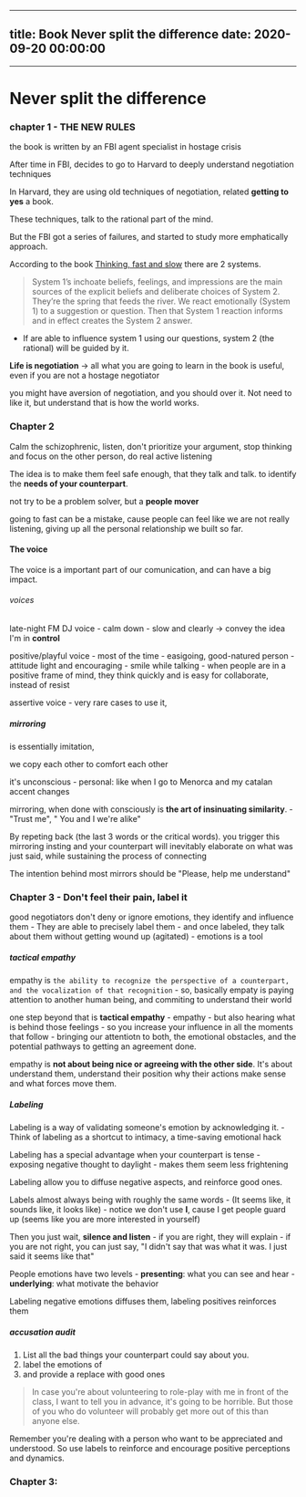 
---
title: Book Never split the difference
date: 2020-09-20 00:00:00
---
---
# Never split the difference
### chapter 1 - THE NEW RULES



the book is written by an FBI agent specialist in hostage crisis


After time in FBI, decides to go to Harvard to deeply understand negotiation techniques


In Harvard, they are using old techniques of negotiation, related **getting to yes** a book.


These techniques, talk to the rational part of the mind.


But the FBI got a series of failures, and started to study more emphatically approach.



According to the book [Thinking,  fast and slow](../thinking-fast-and-slow) there are 2 systems.
  > System 1’s inchoate beliefs, feelings, and impressions are the main sources of the explicit beliefs and deliberate choices of System 2. They’re the spring that feeds the river. We react emotionally (System 1) to a suggestion or question. 
  > Then that System 1 reaction informs and in effect creates the System 2 answer.
  - If are able to influence system 1 using our questions, system 2 (the rational) will be guided by it. 




**Life is negotiation** -> all what you are going to learn in the book is useful, even if you are not a hostage negotiator




you might have aversion of negotiation, and you should over it. Not need to like it, but understand that is how the world works.


### Chapter 2



Calm the schizophrenic, listen, don't prioritize your argument, stop thinking and focus on the other person, do real active listening


The idea is to make them feel safe enough, that they talk and talk. to identify the **needs of your counterpart**.


not try to be a problem solver, but a **people mover**


going to fast can be a mistake, cause people can feel like we are not really listening, giving up all the personal relationship we built so far.

#### The voice


The voice is a important part of our comunication, and can have a big impact.


###### voices


late-night FM DJ voice
	- calm down
	- slow and clearly -> convey the idea I'm in **control**


positive/playful voice
	- most of the time
	- easigoing, good-natured person
	- attitude light and encouraging
	- smile while talking
	- when people are in a positive frame of mind, they think quickly and is easy for collaborate, instead of resist


assertive voice
	- very rare cases to use it,
	

##### mirroring


is essentially imitation, 


we copy each other to comfort each other


it's unconscious
	- personal: like when I go to Menorca and my catalan accent changes


mirroring, when done with consciously is **the art of insinuating similarity**.
	- "Trust me", " You and I we're alike"


By repeting back (the last 3 words or the critical words). you trigger this mirroring insting and your counterpart will inevitably elaborate on what was just said, while sustaining the process of connecting


The intention behind most mirrors should be "Please, help me understand"

### Chapter 3 - Don't feel their pain, label it



good negotiators don't deny or ignore emotions, they identify and influence them
	- They are able to precisely label them
	- and once labeled, they talk about them without getting wound up (agitated)
	- emotions is a tool

##### tactical empathy


empathy is `the ability to recognize the perspective of a counterpart, and the vocalization of that recognition`
	- so, basically empaty is paying attention to another human being, and commiting to understand their world


one step beyond that is **tactical empathy**
	- empathy
	- but also hearing what is behind those feelings
	- so you increase your influence in all the moments that follow
	- bringing our attentiotn to both, the emotional obstacles, and the potential pathways to getting an agreement done.


empathy is **not about being nice or agreeing with the other side**. It's about understand them, understand their position why their actions make sense and what forces move them.

##### Labeling



Labeling is a way of validating someone's emotion by acknowledging it.
	- Think of labeling as a shortcut to intimacy, a time-saving emotional hack


Labeling has a special advantage when your counterpart is tense
	- exposing negative thought to daylight
	- makes them seem less frightening


Labeling allow you to diffuse negative aspects, and reinforce good ones.



Labels almost always being with roughly the same words
	- (It seems like, it sounds like, it looks like)
	- notice we don't use **I**, cause I get people guard up (seems like you are more interested in yourself)


Then you just wait, **silence and listen**
	- if you are right, they will explain
	- if you are not right, you can just say, "I didn't say that was what it was. I just said it seems like that"



People emotions have two levels
	- **presenting**: what you can see and hear
	- **underlying**: what motivate the behavior


Labeling negative emotions diffuses them, labeling positives reinforces them

##### accusation audit

1. List all the bad things your counterpart could say about you.
2. label the emotions of
3. and provide a replace with good ones

> In case you're about volunteering to role-play with me in front of the class, I want to tell you in advance, it's going to be horrible. But those of you who do volunteer will probably get more out of this than anyone else.



Remember you're dealing with a person who want to be appreciated and understood. So use labels to reinforce and encourage positive perceptions and dynamics.


### Chapter 3: 